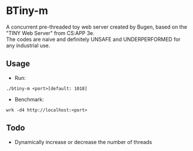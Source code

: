 # BTiny-m
A concurrent pre-threaded toy web server created by Bugen, based on the "TINY Web Server" from CS:APP 3e.  
The codes are naive and definitely UNSAFE and UNDERPERFORMED for any industrial use.
## Usage
- Run:
```shell script
./btiny-m <port>[default: 1018]
```
- Benchmark:
```shell script
wrk -d4 http://localhost:<port>
```
## Todo
- Dynamically increase or decrease the number of threads